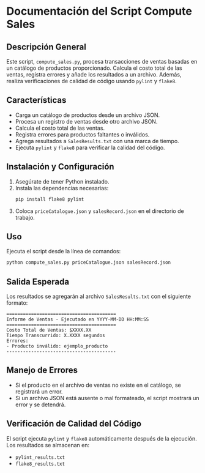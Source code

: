 # Documentación del Script Compute Sales

## Descripción General
Este script, `compute_sales.py`, procesa transacciones de ventas basadas en un catálogo de productos proporcionado. Calcula el costo total de las ventas, registra errores y añade los resultados a un archivo. Además, realiza verificaciones de calidad de código usando `pylint` y `flake8`.

## Características
- Carga un catálogo de productos desde un archivo JSON.
- Procesa un registro de ventas desde otro archivo JSON.
- Calcula el costo total de las ventas.
- Registra errores para productos faltantes o inválidos.
- Agrega resultados a `SalesResults.txt` con una marca de tiempo.
- Ejecuta `pylint` y `flake8` para verificar la calidad del código.

## Instalación y Configuración
1. Asegúrate de tener Python instalado.
2. Instala las dependencias necesarias:
   ```sh
   pip install flake8 pylint
   ```
3. Coloca `priceCatalogue.json` y `salesRecord.json` en el directorio de trabajo.

## Uso
Ejecuta el script desde la línea de comandos:
```sh
python compute_sales.py priceCatalogue.json salesRecord.json
```

## Salida Esperada
Los resultados se agregarán al archivo `SalesResults.txt` con el siguiente formato:
```
========================================
Informe de Ventas - Ejecutado en YYYY-MM-DD HH:MM:SS
========================================
Costo Total de Ventas: $XXXX.XX
Tiempo Transcurrido: X.XXXX segundos
Errores:
- Producto inválido: ejemplo_producto
----------------------------------------
```

## Manejo de Errores
- Si el producto en el archivo de ventas no existe en el catálogo, se registrará un error.
- Si un archivo JSON está ausente o mal formateado, el script mostrará un error y se detendrá.

## Verificación de Calidad del Código
El script ejecuta `pylint` y `flake8` automáticamente después de la ejecución. Los resultados se almacenan en:
- `pylint_results.txt`
- `flake8_results.txt`

